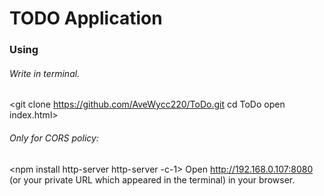# TODO Application #
### Using ###
###### Write in terminal. ######
<git clone https://github.com/AveWycc220/ToDo.git
cd ToDo
open index.html>

###### Only for CORS policy: ######
<npm install http-server
http-server -c-1>
Open http://192.168.0.107:8080 (or your private URL which appeared in the terminal) in your browser.